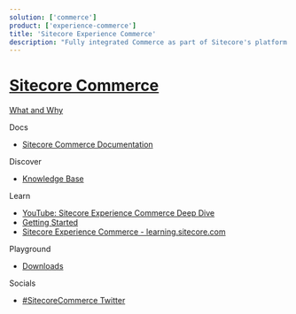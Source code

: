 ```yaml
---
solution: ['commerce']
product: ['experience-commerce']
title: 'Sitecore Experience Commerce'
description: "Fully integrated Commerce as part of Sitecore's platform DXP"
---
```


# [Sitecore Commerce]()

[What and Why]()

Docs

- [Sitecore Commerce Documentation](https://doc.sitecore.com/en/developers/101/xc/)

Discover

- [Knowledge Base]()

Learn

- [YouTube: Sitecore Experience Commerce Deep Dive](https://www.youtube.com/watch?v=T0cn3yBbRro&list=PL1jJVFm_lGny-vqNPTv3VdBA_o31-Tq94)
- [Getting Started](https://doc.sitecore.com/en/developers/101/sitecore-experience-commerce/getting-started-with-development.html)
- [Sitecore Experience Commerce - learning.sitecore.com](https://learning.sitecore.com/pathway/sitecore-experience-commerce)

Playground

- [Downloads](https://dev.sitecore.net/Downloads/Sitecore_Commerce.aspx)

Socials

- [#SitecoreCommerce Twitter](https://twitter.com/search?q=%23sitecorecommerce&src=typed_query&f=live)
